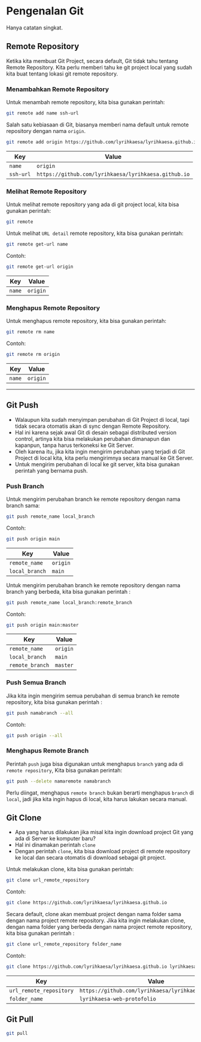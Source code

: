 # Pengenalan Git
Hanya catatan singkat.
## Remote Repository
Ketika kita membuat Git Project, secara default, Git tidak tahu tentang Remote Repository. Kita perlu memberi tahu ke git project local yang sudah kita buat tentang lokasi git remote repository.

### Menambahkan Remote Repository
Untuk menambah remote repository, kita bisa gunakan perintah:
```bash
git remote add name ssh-url
```

Salah satu kebiasaan di Git, biasanya memberi nama default untuk remote repository dengan nama `origin`.
```bash
git remote add origin https://github.com/lyrihkaesa/lyrihkaesa.github.io
```

| Key       | Value                                                |
| --------- | ---------------------------------------------------- |
| `name`    | `origin`                                             |
| `ssh-url` | `https://github.com/lyrihkaesa/lyrihkaesa.github.io` |
### Melihat Remote Repository
Untuk melihat remote repository yang ada di git project local, kita bisa gunakan perintah:
```bash
git remote
```

Untuk melihat `URL detail` remote repository, kita bisa gunakan perintah:
```bash
git remote get-url name
```

Contoh:
```bash
git remote get-url origin
```

| Key    | Value    |
| ------ | -------- |
| `name` | `origin` |
### Menghapus Remote Repository
Untuk menghapus remote repository, kita bisa gunakan perintah: 
```bash
git remote rm name
```

Contoh:
```bash
git remote rm origin
```

| Key    | Value    |
| ------ | -------- |
| `name` | `origin` |

---
## Git Push
- Walaupun kita sudah menyimpan perubahan di Git Project di local, tapi tidak secara otomatis akan di sync dengan Remote Repository.
- Hal ini karena sejak awal Git di desain sebagai distributed version control, artinya kita bisa melakukan perubahan dimanapun dan kapanpun, tanpa harus terkoneksi ke Git Server.
- Oleh karena itu, jika kita ingin mengirim perubahan yang terjadi di Git Project di local kita, kita perlu mengirimnya secara manual ke Git Server.
- Untuk mengirim perubahan di local ke git server, kita bisa gunakan perintah yang bernama push.

### Push Branch
Untuk mengirim perubahan branch ke remote repository dengan nama branch sama:
```bash
git push remote_name local_branch
```

Contoh:
```bash
git push origin main
```

| Key            | Value    |
| -------------- | -------- |
| `remote_name`  | `origin` |
| `local_branch` | `main`   |

Untuk mengirim perubahan branch ke remote repository dengan nama branch yang berbeda, kita bisa gunakan perintah :
```bash
git push remote_name local_branch:remote_branch
```

Contoh:
```bash
git push origin main:master
```

| Key             | Value    |
| --------------- | -------- |
| `remote_name`   | `origin` |
| `local_branch`  | `main`   |
| `remote_branch` | `master` |
### Push Semua Branch
Jika kita ingin mengirim semua perubahan di semua branch ke remote repository, kita bisa gunakan perintah :
```bash
git push namabranch --all
```

Contoh:
```bash
git push origin --all
```

### Menghapus Remote Branch
Perintah `push` juga bisa digunakan untuk menghapus `branch` yang ada di `remote repository`, Kita bisa gunakan perintah:
```bash
git push --delete namaremote namabranch
```

Perlu diingat, menghapus `remote branch` bukan berarti menghapus `branch` di `local`, jadi jika kita ingin hapus di local, kita harus lakukan secara manual.

## Git Clone
- Apa yang harus dilakukan jika misal kita ingin download project Git yang ada di Server ke komputer baru?
- Hal ini dinamakan perintah `clone`
- Dengan perintah `clone`, kita bisa download project di remote repository ke local dan secara otomatis di download sebagai git project.

Untuk melakukan clone, kita bisa gunakan perintah:
```bash
git clone url_remote_repository
```

Contoh:
```bash
git clone https://github.com/lyrihkaesa/lyrihkaesa.github.io
```

Secara default, clone akan membuat project dengan nama folder sama dengan nama project remote repository. Jika kita ingin melakukan clone, dengan nama folder yang berbeda dengan nama project remote repository, kita bisa gunakan perintah :
```bash
git clone url_remote_repository folder_name
```

Contoh:
```bash
git clone https://github.com/lyrihkaesa/lyrihkaesa.github.io lyrihkaesa-web-protofolio
```

| Key | Value |
| ---- | ---- |
| `url_remote_repository` | `https://github.com/lyrihkaesa/lyrihkaesa.github.io` |
| `folder_name` | `lyrihkaesa-web-protofolio` |


## Git Pull
```bash
git pull 
```